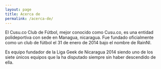 ```yaml
---
layout: page
title: Acerca de
permalink: /acerca-de/
---
```

El Cusu.co Club de Fútbol, mejor conocido como Cusu.co, es una entidad polideportiva con sede en Managua, nicaragua. Fue fundado oficialmente como un club de fútbol el 31 de enero de 2014 bajo el nombre de RainNI.

Es equipo fundador de la Liga Geek de Nicaragua 2014 siendo uno de los siete únicos equipos que la ha disputado siempre sin haber descendido de ella. 

